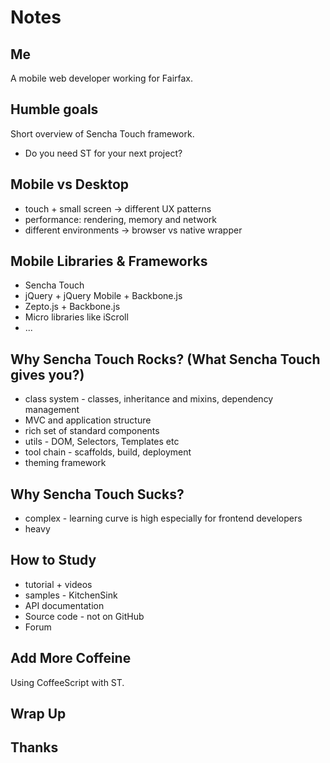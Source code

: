 # Notes

## Me

A mobile web developer working for Fairfax.

## Humble goals

Short overview of Sencha Touch framework.

* Do you need ST for your next project?


## Mobile vs Desktop

* touch + small screen -> different UX patterns
* performance: rendering, memory and network
* different environments -> browser vs native wrapper

## Mobile Libraries & Frameworks

* Sencha Touch
* jQuery + jQuery Mobile + Backbone.js
* Zepto.js + Backbone.js
* Micro libraries like iScroll
* ...

##  Why Sencha Touch Rocks? (What Sencha Touch gives you?)

* class system - classes, inheritance and mixins, dependency management
* MVC and application structure
* rich set of standard components
* utils - DOM, Selectors, Templates etc
* tool chain - scaffolds, build, deployment
* theming framework

## Why Sencha Touch Sucks?

* complex - learning curve is high especially for frontend developers
* heavy

## How to Study

* tutorial + videos
* samples - KitchenSink
* API documentation
* Source code - not on GitHub
* Forum

## Add More Coffeine

Using CoffeeScript with ST.

## Wrap Up

## Thanks
